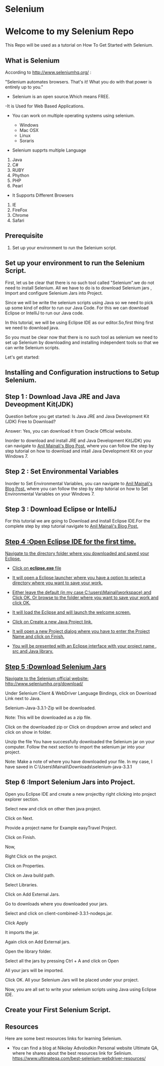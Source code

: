 # Selenium
# Welcome to my Selenium Repo

This Repo will be used as a tutorial on How To Get Started with Selenium.

## What is Selenium
According to http://www.seleniumhq.org/ :

"Selenium automates browsers. That's it! What you do with that power is entirely up to you."

- Selenium is an open source.Which means FREE.

-It is Used for Web Based Applications.

- You can work on multiple operating systems using selenium. 
  - Windows
  - Mac OSX
  - Linux
  - Soraris

- Selenium supprts multiple Language

1. Java
0. C#
0. RUBY 
0. Phython
0. PHP
0. Pearl

- It Supports Different Browsers

1. IE
0. FireFox
0. Chrome
0. Safari

## Prerequisite
1. Set up your environment to run the Selenium script.

## Set up your environment to run the Selenium Script.
First, let us be clear that there is no such tool called "Selenium".we do not need to install Selenium. All we have to do is to download Selenium jars , Import and configure Selenium Jars into Project.

Since we will be write the selenium scripts using Java so we need to pick up some kind of editor to run our Java Code. For this we can  download Eclipse or IntelliJ to run our Java code.

In this tutorial, we will be using Eclipse IDE as our editor.So,first thing first we need to download java.

So you must be clear now that there is no such tool as selenium we need to set up Selenium by downloading and installing independent tools so that we can write Selenium scripts.

Let's get started:

## Installing and Configuration instructions to Setup Selenium.

## Step 1 : Download Java JRE and Java Deveopment Kit(JDK)
Question before you get started: Is Java JRE and Java Development Kit (JDK) Free to Download?

Answer: Yes, you can download it from Oracle Official website.

Inorder to download and install JRE and Java Development Kit(JDK) you can navigate to <a href="http://softwaretestingcafe.com/how-to-download-and-install-java-development-kit-jdk/"> Anil Mainali's Blog Post.</a> where you can follow the step by step tutorial on how to download and intall Java Development Kit on your Windows 7.

## Step 2 : Set Environmental Variables
Inorder to Set Environmental Variables, you can navigate to <a href="http://softwaretestingcafe.com/how-to-set-the-path-and-environment-variables-in-windows-7/?preview=true"> Anil Mainali's Blog Post.</a> where you can follow the step by step tutorial on how to Set Environmental Variables on your Windows 7.

## Step 3 : Download Eclipse or IntelliJ
For this tutorial we are going to Download and install Eclipse IDE.For the complete step by step tutorial navigate to <a href="http://softwaretestingcafe.com/how-to-download-eclipse-neon-on-windows-7/"> Anil Mainali's Blog Post.

## Step 4 :Open Eclipse IDE for the first time.
Navigate to the directory folder where you downloaded and saved your Eclipse.

- Click on **eclipse.exe** file

- It will open a Eclipse launcher where you have a option to select a directory where you want to save your work.

- Either leave the default (in my case C:\users\Mainali\workspace) and Click OK. Or browse to the folder where you want to save your work and click OK.

- It will load the Eclipse and will launch the welcome screen.

- Click on Create a new Java Project link.

- It will open a new Project dialog where you have to enter the Project Name and click on Finish.

- You will be presented with an Eclipse interface with your project name , src and Java library.

## Step 5 :Download Selenium Jars
Navigate to the Selenium official website: http://www.seleniumhq.org/download/

Under Selenium Client & WebDriver Language Bindings, click on Download Link next to Java.

Selenium-Java-3.3.1-Zip will be downloaded.

Note: This will be downloaded as a zip file.

Click on the downloaded zip or Click on dropdown arrow and select and click on show in folder.

Unzip the file
 You have successfully downloaded the Selenium jar on your computer. Follow the next section to import  the selenium jar into your project.
 
 Note: Make a note of where you have downloaded your file. In my case, I have saved in C:\Users\Mainali\Downloads\selenium-java-3.3.1

## Step 6 :Import Selenium Jars into Project.

Open you Eclipse IDE and create a new projectby right clicking into project explorer section.

Select new and click on other then java project.

Click on Next.

Provide a project name for Example easyTravel Project.

Click on Finish.

Now,

Right Click on the project.

Click on Properties.

Click on Java build path.

Select Libraries.

Click on Add External Jars.

Go to downloads where you downloaded your jars.

Select and click on client-combined-3.3.1-nodeps.jar.

Click Apply

It imports the jar.

Again click on Add External jars.

Open the library folder.

Select all the jars by pressing Ctrl + A and click on Open

All your jars will be imported.

Click OK. All your Selenium Jars will be placed under your project.

Now, you are all set to write your selenium scripts using Java using Eclipse IDE.


## Create your First Selenium Script.


## Resources
Here are some best resources links for learning Selenium.
- You can find a blog at Nikolay Advolodkin Personal website Ultimate QA, where he shares about the best resources link for Selinium.
  https://www.ultimateqa.com/best-selenium-webdriver-resources/



